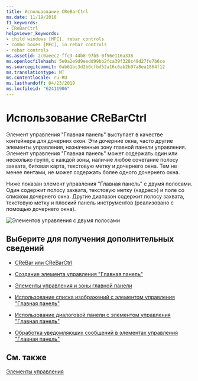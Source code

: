 ```yaml
---
title: Использование CReBarCtrl
ms.date: 11/19/2018
f1_keywords:
- CReBarCtrl
helpviewer_keywords:
- child windows [MFC], rebar controls
- combo boxes [MFC], in rebar controls
- rebar controls
ms.assetid: 2c0aeec2-ffc3-44b8-97b5-0f56e116a338
ms.openlocfilehash: 5e0a2e9d9eedd99bb2fca39f328c49d27fe7b6ce
ms.sourcegitcommit: 0ab61bc3d2b6cfbd52a16c6ab2b97a8ea1864f12
ms.translationtype: MT
ms.contentlocale: ru-RU
ms.lasthandoff: 04/23/2019
ms.locfileid: "62411906"
---
```

# <a name="using-crebarctrl"></a>Использование CReBarCtrl

Элемент управления "Главная панель" выступает в качестве контейнера для дочерних окон. Эти дочерние окна, часто другие элементы управления, назначенные зону главной панели управления. Элемент управления "Главная панель" может содержать один или несколько групп, с каждой зоны, наличие любое сочетание полосу захвата, битовая карта, текстовую метку и дочернего окна. Тем не менее лентами, не может содержать более одного дочернего окна.

Ниже показан элемент управления "Главная панель" с двумя полосами. Один содержит полосу захвата, текстовую метку («адрес») и поле со списком дочернего окна. Другие диапазон содержит полосу захвата, текстовую метку и плоский панель инструментов (реализовано с помощью дочернего окна).

![Элементов управления с двумя полосами](../mfc/media/vc4ruz1.gif "главной панели управления с двумя полосами")

## <a name="what-do-you-want-to-know-more-about"></a>Выберите для получения дополнительных сведений

- [CReBar или CReBarCtrl](../mfc/crebar-vs-crebarctrl.md)

- [Создание элемента управления "Главная панель"](../mfc/creating-a-rebar-control.md)

- [Элементы управления и зоны главной панели](../mfc/rebar-controls-and-bands.md)

- [Использование списка изображений с элементом управления "Главная панель"](../mfc/using-an-image-list-with-a-rebar-control.md)

- [Использование диалоговой панели с элементом управления "Главная панель"](../mfc/using-a-dialog-bar-with-a-rebar-control.md)

- [Обработка уведомляющих сообщений в элементах управления "Главная панель"](../mfc/processing-notification-messages-in-a-rebar-control.md)

## <a name="see-also"></a>См. также

[Элементы управления](../mfc/controls-mfc.md)
